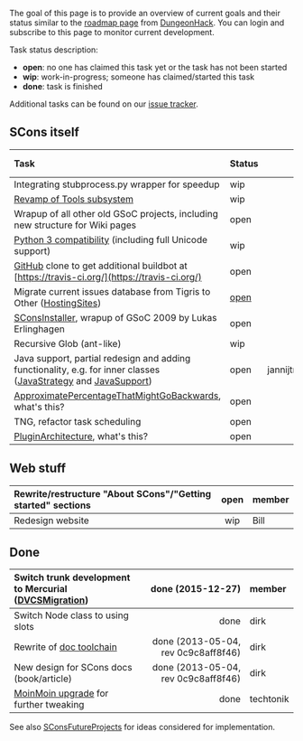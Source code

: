 The goal of this page is to provide an overview of current goals and their status similar to the [roadmap page](http://dungeonhack.sourceforge.net/Roadmap) from [DungeonHack](DungeonHack).  You can login and subscribe to this page to monitor current development. 

Task status description: 

   * **open**: no one has claimed this task yet or the task has not been started 
   * **wip**: work-in-progress; someone has claimed/started this task 
   * **done**: task is finished

Additional tasks can be found on our [issue tracker](http://scons.tigris.org/project_issues.html). 

## SCons itself
Task | Status | Assigned to |  Target version
:----|:-------|------------:|:---------------
Integrating stubprocess.py wrapper for speedup  |  wip  |  gary, dirk  |  2.4 
[Revamp of Tools subsystem](RevampToolsSubsystem)  |  wip  |  gary  |  
Wrapup of all other old GSoC projects, including new structure for Wiki pages  |  open  |   |  
[Python 3 compatibility](Python3Compatibility) (including full Unicode support)  |  wip  |  gary  |  
[GitHub](GitHub) clone to get additional buildbot at [https://travis-ci.org/](https://travis-ci.org/)  |  open  |   |  
Migrate current issues database from Tigris to Other ([HostingSites](DVCSMigration/HostingSites))  |  [open](https://bitbucket.org/techtonik/dataliberation/src/default/issues/tigris/)  |  techtonik  |  
[SConsInstaller](SConsInstaller), wrapup of GSoC 2009 by Lukas Erlinghagen |  open  |   |  
Recursive Glob (ant-like)  |  wip  |  dirk  |  
Java support, partial redesign and adding functionality, e.g. for inner classes ([JavaStrategy](JavaStrategy) and [JavaSupport](JavaSupport))  |  open  |  jannijtmans,russel?  |  
[ApproximatePercentageThatMightGoBackwards](ApproximatePercentageThatMightGoBackwards), what's this?  |  open  |    |  
TNG, refactor task scheduling  |  open  |    |  
[PluginArchitecture](PluginArchitecture), what's this?  |  open  |   |  


## Web stuff
Rewrite/restructure "About SCons"/"Getting started" sections  |  open   | member
:-------------------------------------------------------------|:-----:|:-----
Redesign website | wip | Bill


## Done
Switch trunk development to Mercurial ([DVCSMigration](DVCSMigration))  |  done (2015-12-27) | member
:-----------------------------------------------------------------------|-------------------:|:------
Switch Node class to using slots  |  done  |  dirk  |  2.4 
Rewrite of [doc toolchain](DeveloperGuide/Documentation/Discussion)  |  done (2013-05-04, rev 0c9c8aff8f46)  |  dirk 
New design for SCons docs (book/article)  |  done (2013-05-04, rev 0c9c8aff8f46)  |  dirk 
[MoinMoin upgrade](WikiUpgrade) for further tweaking  |  done  |  techtonik 

See also [SConsFutureProjects](SConsFutureProjects) for ideas considered for implementation. 